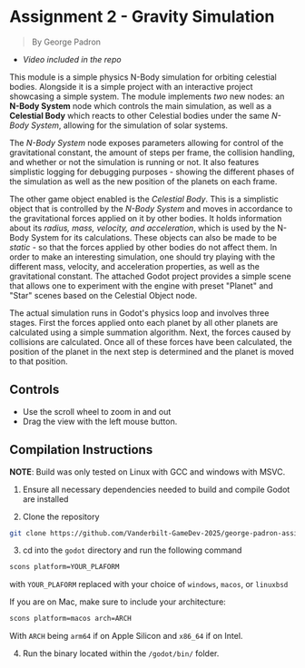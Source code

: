 # Assignment 2 - Gravity Simulation
> By George Padron

- *Video included in the repo* 

This module is a simple physics N-Body simulation for orbiting celestial bodies. Alongside it is a simple project with an interactive project showcasing a simple system. The module implements *two* new nodes: an **N-Body System** node which controls the main simulation, as well as a **Celestial Body** which reacts to other Celestial bodies under the same *N-Body System*, allowing for the simulation of solar systems.  

The *N-Body System* node exposes parameters allowing for control of the gravitational constant, the amount of steps per frame, the collision handling, and whether or not the simulation is running or not. It also features simplistic logging for debugging purposes - showing the different phases of the simulation as well as the new position of the planets on each frame. 

The other game object enabled is the *Celestial Body*. This is a simplistic object that is controlled by the *N-Body System* and moves in accordance to the gravitational forces applied on it by other bodies. It holds information about its *radius, mass, velocity, and acceleration*, which is used by the N-Body System for its calculations. These objects can also be made to be *static* - so that the forces applied by other bodies do not affect them. In order to make an interesting simulation, one should try playing with the different mass, velocity, and acceleration properties, as well as the gravitational constant. The attached Godot project provides a simple scene that allows one to experiment with the engine with preset "Planet" and "Star" scenes based on the Celestial Object node.


The actual simulation runs in Godot's physics loop and involves three stages. First the forces applied onto each planet by all other planets are calculated using a simple summation algorithm. Next, the forces caused by collisions are calculated. Once all of these forces have been calculated, the position of the planet in the next step is determined and the planet is moved to that position.

## Controls 
- Use the scroll wheel to zoom in and out 
- Drag the view with the left mouse button.

## Compilation Instructions
**NOTE**: Build was only tested on Linux with GCC and windows with MSVC.

1. Ensure all necessary dependencies needed to build and compile Godot are installed

2. Clone the repository
```bash
git clone https://github.com/Vanderbilt-GameDev-2025/george-padron-assignment2.git
```
3. cd into the `godot` directory and run the following command 

```bash 
scons platform=YOUR_PLAFORM
```
with `YOUR_PLAFORM` replaced with your choice of `windows`, `macos`, or `linuxbsd`

If you are on Mac, make sure to include your architecture: 
```bash 
scons platform=macos arch=ARCH
```
With `ARCH` being `arm64` if on Apple Silicon and `x86_64` if on Intel.

4. Run the binary located within the `/godot/bin/` folder.

